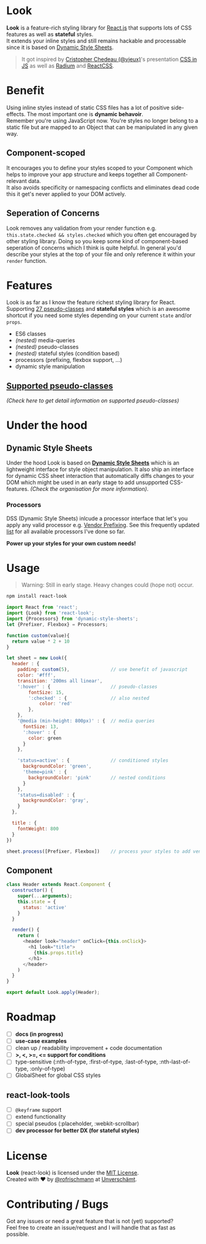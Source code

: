 # Look
**Look** is a feature-rich styling library for [React.js](https://facebook.github.io/react/) that supports lots of CSS features as well as **stateful** styles.<br>It extends your inline styles and still remains hackable and processable since it is based on [Dynamic Style Sheets](https://github.com/dynamicstylesheets).

> It got inspired by [Cristopher Chedeau (@vjeux)](https://twitter.com/vjeux)'s presentation [CSS in JS](https://speakerdeck.com/vjeux/react-css-in-js) as well as [Radium](http://projects.formidablelabs.com/radium/) and [ReactCSS](http://reactcss.com).

# Benefit
Using inline styles instead of static CSS files has a lot of positive side-effects. The most important one is **dynamic behavoir**.<br>Remember you're using JavaScript now. You're styles no longer belong to a static file but are mapped to an Object that can be manipulated in any given way.

## Component-scoped
It encourages you to define your styles scoped to your Component which helps to improve your app structure and keeps together all Component-relevant data.<br>It also avoids specificity or namespacing conflicts and eliminates dead code this it get's never applied to your DOM actively.

## Seperation of Concerns
Look removes any validation from your render function e.g. `this.state.checked && styles.checked` which you often get encouraged by other styling library. Doing so you keep some kind of component-based seperation of concerns which I think is quite helpful. In general you'd describe your styles at the top of your file and only reference it within your `render` function.

# Features
Look is as far as I know the feature richest styling library for React. Supporting [27 pseudo-classes](pseudoClasses.md) and **stateful styles** which is an awesome shortcut if you need some styles depending on your current `state` and/or `props`.
- ES6 classes
- _(nested)_ media-queries
- _(nested)_ pseudo-classes
- _(nested)_ stateful styles (condition based)
- processors (prefixing, flexbox support, ...)
- dynamic style manipulation

## [Supported pseudo-classes](pseudoClasses.md)
_(Check here to get detail information on supported pseudo-classes)_

# Under the hood
## Dynamic Style Sheets
Under the hood Look is based on **[Dynamic Style Sheets](https://github.com/dynamicstylesheets)** which is an lightweight interface for style object manipulation. It also ship an interface for dynamic CSS sheet interaction that automatically diffs changes to your DOM which might be used in an early stage to add unsupported CSS-features.  _(Check the organisation for more information)_.

### Processors
DSS (Dynamic Style Sheets) inlcude a processor interface that let's you apply any valid processor e.g. [Vendor Prefixing](https://github.com/dynamicstylesheets/DSS-Prefixer). See this frequently updated  [list](https://github.com/dynamicstylesheets/Dynamic-Style-Sheets#available-processors) for all available processors I've done so far. 

**Power up your styles for your own custom needs!**

# Usage
> Warning: Still in early stage. Heavy changes could (hope not) occur.

```sh
npm install react-look
```

```javascript
import React from 'react';
import {Look} from 'react-look';
import {Processors} from 'dynamic-style-sheets';
let {Prefixer, Flexbox} = Processors;

function custom(value){
  return value * 2 + 10
}

let sheet = new Look({
  header : {
    padding: custom(5),               // use benefit of javascript
    color: '#fff',
    transition: '200ms all linear',
    ':hover' : {                      // pseudo-classes
        fontSize: 15,
        ':checked' : {                // also nested
            color: 'red'
        },
    },
    '@media (min-height: 800px)' : {  // media queries
      fontSize: 13,
      ':hover' : {
        color: green
      }
    },

    'status=active' : {               // conditioned styles
      backgroundColor: 'green',
      'theme=pink' : {
        backgroundColor: 'pink'       // nested conditions
      }
    },
    'status=disabled' : {
      backgroundColor: 'gray',
    }
  },

  title : {
    fontWeight: 800
  }
})

sheet.process([Prefixer, Flexbox])    // process your styles to add vendor prefixes and global flexbox support
```

## Component

```javascript
class Header extends React.Component {
  constructor() {
    super(...arguments);
    this.state = {
      status: 'active'
    }
  }

  render() {
    return (
      <header look="header" onClick={this.onClick}>
        <h1 look="title">
          {this.props.title}
        </h1>
      </header>
    )
  }
}

export default Look.apply(Header);
```

# Roadmap
- [ ] **docs (in progress)**
- [ ] **use-case examples**
- [ ] clean up / readability improvement + code documentation
- [ ] **>, <, >=, <= support for conditions**
- [ ] type-sensitive (:nth-of-type, :first-of-type, :last-of-type, :nth-last-of-type, :only-of-type)
- [ ] GlobalSheet for global CSS styles

## react-look-tools
- [ ] `@keyframe` support
- [ ] extend functionality
- [ ] special pseudos (:placeholder, :webkit-scrollbar)
- [ ] **dev processor for better DX (for stateful styles)**

# License
**Look** (react-look) is licensed under the [MIT License](http://opensource.org/licenses/MIT).<br>Created with ♥ by [@rofrischmann](http://rofrischmann.de) at [Unverschämt](http://unverschaemt.net).

# Contributing / Bugs
Got any issues or need a great feature that is not (yet) supported?<br>Feel free to create an issue/request and I will handle that as fast as possible.
